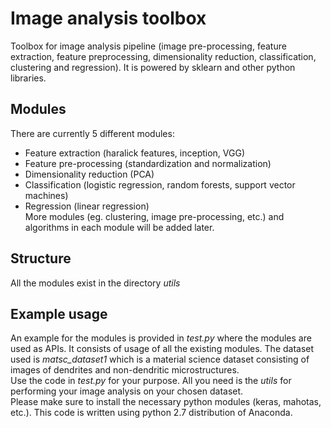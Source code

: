 # Image analysis toolbox
Toolbox for image analysis pipeline (image pre-processing, feature extraction, feature preprocessing, dimensionality reduction, classification, clustering and regression). It is powered by sklearn and other python libraries.

## Modules
There are currently 5 different modules:
* Feature extraction (haralick features, inception, VGG)
* Feature pre-processing (standardization and normalization)
* Dimensionality reduction (PCA)
* Classification (logistic regression, random forests, support vector machines)
* Regression (linear regression)  
More modules (eg. clustering, image pre-processing, etc.) and algorithms in each module will be added later.  

## Structure
All the modules exist in the directory *utils*

## Example usage
An example for the modules is provided in *test.py* where the modules are used as APIs.
It consists of usage of all the existing modules. The dataset used is 
*matsc_dataset1* which is a material science dataset consisting of images of dendrites and non-dendritic microstructures.  
Use the code in *test.py* for your purpose. All you need is the *utils* for performing your image analysis on your chosen dataset.  
Please make sure to install the necessary python modules (keras, mahotas, etc.). 
This code is written using python 2.7 distribution of Anaconda.



 
